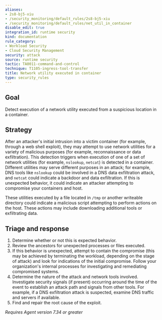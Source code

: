 ```yaml
---
aliases:
- 2s8-bj5-xiu
- /security_monitoring/default_rules/2s8-bj5-xiu
- /security_monitoring/default_rules/net_util_in_container
disable_edit: true
integration_id: runtime security
kind: documentation
rule_category:
- Workload Security
- Cloud Security Management
security: attack
source: runtime security
tactic: TA0011-command-and-control
technique: T1105-ingress-tool-transfer
title: Network utility executed in container
type: security_rules
---
```


## Goal
Detect execution of a network utility executed from a suspicious location in a container.

## Strategy
After an attacker's initial intrusion into a victim container (for example, through a web shell exploit), they may attempt to use network utilities for a variety of malicious purposes (for example, reconnaissance or data exfiltration). This detection triggers when execution of one of a set of network utilities (for example, `nslookup`, `netcat`) is detected in a container. Different utilities may serve different purposes in an attack; for example, DNS tools like `nslookup` could be involved in a DNS data exfiltration attack, and `netcat` could indicate a backdoor and data exfiltration. If this is unexpected behavior, it could indicate an attacker attempting to compromise your containers and host.

These utilities executed by a file located in `/tmp` or another writeable directory could indicate a malicious script attempting to perform actions on the host. These actions may include downloading additional tools or exfiltrating data.

## Triage and response
1. Determine whether or not this is expected behavior.
2. Review the ancestors for unexpected processes or files executed.
3. If this behavior is unexpected, attempt to contain the compromise (this may be achieved by terminating the workload, depending on the stage of attack) and look for indications of the initial compromise. Follow your organization's internal processes for investigating and remediating compromised systems.
4. Determine the nature of the attack and network tools involved. Investigate security signals (if present) occurring around the time of the event to establish an attack path and signals from other tools. For example, if a DNS exfiltration attack is suspected, examine DNS traffic and servers if available.
5. Find and repair the root cause of the exploit.

*Requires Agent version 7.34 or greater*
